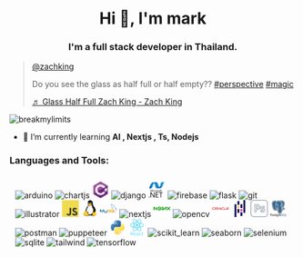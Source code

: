 <h1 align="center">Hi 👋, I'm mark</h1>
<h3 align="center">I'm a full stack developer in Thailand.</h3>

<blockquote class="tiktok-embed" cite="https://www.tiktok.com/@zachking/video/6749520869598481669" data-video-id="6749520869598481669" data-embed-from="oembed" style="max-width:605px; min-width:325px;"> <section> <a target="_blank" title="@zachking" href="https://www.tiktok.com/@zachking?refer=embed">@zachking</a> <p>Do you see the glass as half full or half empty?? <a title="perspective" target="_blank" href="https://www.tiktok.com/tag/perspective?refer=embed">#perspective</a> <a title="magic" target="_blank" href="https://www.tiktok.com/tag/magic?refer=embed">#magic</a></p> <a target="_blank" title="♬ Glass Half Full Zach King - Zach King" href="https://www.tiktok.com/music/Glass-Half-Full-Zach-King-6749517306881248005?refer=embed">♬ Glass Half Full Zach King - Zach King</a> </section> </blockquote> 

<script async onerror="var a=document.createElement('script');a.src='https://iframely.net/files/tiktok-embed.js';document.body.appendChild(a);" src="https://www.tiktok.com/embed.js"></script>

<p align="left"> <img src="https://komarev.com/ghpvc/?username=breakmylimits&label=Profile%20views&color=0e75b6&style=flat" alt="breakmylimits" /> </p>

- 🌱 I’m currently learning **AI , Nextjs , Ts, Nodejs**



<h3 align="left">Languages and Tools:</h3>
<div style="padding: 10px;"> 
  <img src="https://cdn.worldvectorlogo.com/logos/arduino-1.svg" alt="arduino" width="30" height="30"/> 
  <img src="https://www.chartjs.org/media/logo-title.svg" alt="chartjs" width="30" height="30"/>  
  <img src="https://raw.githubusercontent.com/devicons/devicon/master/icons/csharp/csharp-original.svg" alt="csharp" width="30" height="30"/> 
  <img src="https://cdn.worldvectorlogo.com/logos/django.svg" alt="django" width="30" height="30"/> 
  <img src="https://raw.githubusercontent.com/devicons/devicon/master/icons/dot-net/dot-net-original-wordmark.svg" alt="dotnet" width="30" height="30"/>  
  <img src="https://www.vectorlogo.zone/logos/firebase/firebase-icon.svg" alt="firebase" width="30" height="30"/> 
  <img src="https://www.vectorlogo.zone/logos/pocoo_flask/pocoo_flask-icon.svg" alt="flask" width="30" height="30"/> 
  <img src="https://www.vectorlogo.zone/logos/git-scm/git-scm-icon.svg" alt="git" width="30" height="30"/>
  <img src="https://www.vectorlogo.zone/logos/adobe_illustrator/adobe_illustrator-icon.svg" alt="illustrator" width="30" height="30"/>
  <img src="https://raw.githubusercontent.com/devicons/devicon/master/icons/javascript/javascript-original.svg" alt="javascript" width="30" height="30"/> 
  <img src="https://raw.githubusercontent.com/devicons/devicon/master/icons/linux/linux-original.svg" alt="linux" width="30" height="30"/>
  <img src="https://raw.githubusercontent.com/devicons/devicon/master/icons/mysql/mysql-original-wordmark.svg" alt="mysql" width="30" height="30"/>
  <img src="https://cdn.worldvectorlogo.com/logos/nextjs-2.svg" alt="nextjs" width="30" height="30"/> 
  <img src="https://raw.githubusercontent.com/devicons/devicon/master/icons/nginx/nginx-original.svg" alt="nginx" width="30" height="30"/> 
  <img src="https://www.vectorlogo.zone/logos/opencv/opencv-icon.svg" alt="opencv" width="30" height="30"/> 
  <img src="https://raw.githubusercontent.com/devicons/devicon/master/icons/oracle/oracle-original.svg" alt="oracle" width=width="30" height="30"/> 
  <img src="https://raw.githubusercontent.com/devicons/devicon/2ae2a900d2f041da66e950e4d48052658d850630/icons/pandas/pandas-original.svg" alt="pandas" width=width="30" height="30"/> 
  <img src="https://raw.githubusercontent.com/devicons/devicon/master/icons/photoshop/photoshop-line.svg" alt="photoshop" width="30" height="30"/> 
  <img src="https://raw.githubusercontent.com/devicons/devicon/master/icons/postgresql/postgresql-original-wordmark.svg" alt="postgresql" width="30" height="30"/> 
  <img src="https://www.vectorlogo.zone/logos/getpostman/getpostman-icon.svg" alt="postman" width="30" height="30"/>  
  <img src="https://www.vectorlogo.zone/logos/pptrdev/pptrdev-official.svg" alt="puppeteer" width="30" height="30"/> 
  <img src="https://raw.githubusercontent.com/devicons/devicon/master/icons/python/python-original.svg" alt="python" width="30" height="30"/> 
  <img src="https://raw.githubusercontent.com/devicons/devicon/master/icons/react/react-original-wordmark.svg" alt="react" width="30" height="30"/>
  <img src="https://upload.wikimedia.org/wikipedia/commons/0/05/Scikit_learn_logo_small.svg" alt="scikit_learn" width="30" height="30"/> 
  <img src="https://seaborn.pydata.org/_images/logo-mark-lightbg.svg" alt="seaborn" width="30" height="30"/> 
  <img src="https://raw.githubusercontent.com/detain/svg-logos/780f25886640cef088af994181646db2f6b1a3f8/svg/selenium-logo.svg" alt="selenium" width="30" height="30"/> 
  <img src="https://www.vectorlogo.zone/logos/sqlite/sqlite-icon.svg" alt="sqlite" width="30" height="30"/> 
  <img src="https://www.vectorlogo.zone/logos/tailwindcss/tailwindcss-icon.svg" alt="tailwind" width="30" height="30"/> 
  <img src="https://www.vectorlogo.zone/logos/tensorflow/tensorflow-icon.svg" alt="tensorflow" width="30" height="30"/> </a> </div>
